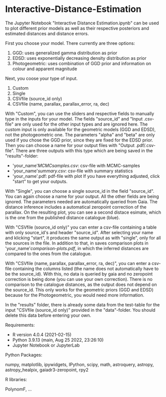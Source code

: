 # Interactive-Distance-Estimation
The Jupyter Notebook "Interactive Distance Estimation.ipynb" can be used to plot different prior models as well as their respective posteriors and estimated distances and distance errors. 

First you choose your model. There currently are three options:

1. GGD: uses generalized gamma distribution as prior
2. EDSD: uses exponentially decreasing density distribution as prior
3. Photogeometric: uses combination of GGD prior and information on colour and apparent magnitude 

Next, you coose your type of input.
1. Custom
3. Single
5. CSVfile (source_id only)
6. CSVfile (name, parallax, parallax_error, ra, dec)

With "Custom", you can use the sliders and respective fields to manually type in the inputs for your model. The fields "source_id" and "Input .csv-file" are only used for the other input types and are ignored here. The custom input is only available for the  geometric models (GGD and EDSD), not the photogeometric one. The parameters "alpha" and "beta" are only used if you chose the GGD prior, since they are fixed for the EDSD prior. Then you can choose a name for your output files with "Output .pdf/.csv-file". There are three outputs with this type which are being saved in the "results"-folder: 
- 'your_name'_MCMCsamples.csv_: csv-file with MCMC-samples 
- 'your_name'_summary.csv_: csv-file with summary statistics
- 'your_name'.pdf: pdf-file with plot
If you have everything adjusted, click "start" to get your outputs.

With "Single", you can choose a single source_id in the field "source_id". You can again choose a name for your output. All the other fields are being ignored. The parameters needed are automatically queried from Gaia. The distance inference includes a automatical zeropoint correction of the parallax. On the resulting plot, you can see a second distace esimate, which is the one from the published distance catalogue (blue).

With "CSVfile (source_id only)" you can enter a csv-file containing a table with only source_id's and header "source_id". After selecting your name and klicking "start", it produces the same output as with "single", only for all the sources in the file. In addition to that, in saves comparison plots in 'your_name'_comparison-plots.pdf_, in which the inferred distances are compared to the ones from the catalogue. 

With "CSVfile (name, parallax, parallax_error, ra, dec)", you can enter a csv-file containing the columns listed (the name does not automatically have to be the source_id). With this, no data is queried by gaia and no zeropoint correction is being done (you can use your own correction). There is no comparison to the catalogue distances, as the output does not depend on the source_id. This only works for the geometric priors (GGD and EDSD) because for the Photogeometric, you would need more information. 

In the "results" folder, there is already some data from the test-table for the input "CSVfile (source_id only)" provided in the "data"-folder. You should delete this data before entering your own.

Requirements: 

- R version 4.0.4 (2021-02-15)
- Python 3.9.13 (main, Aug 25 2022, 23:26:10)
- Jupyter Notebook or JupyterLab

Python Packages: 

numpy, matplotlib, ipywidgets, IPython, scipy, math, astroquery, astropy, astropy_healpix, gaiadr3-zeropoint, rpy2

R libraries: 

PolynomF, ...
